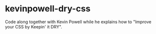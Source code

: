 # kevinpowell-dry-css
Code along together with Kevin Powell while he explains how to "Improve your CSS by Keepin' it DRY".
